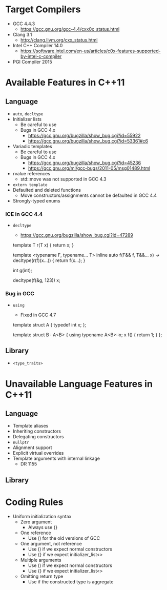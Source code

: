 
# Target Compilers

- GCC 4.4.3
    - https://gcc.gnu.org/gcc-4.4/cxx0x_status.html
- Clang 3.1
    - http://clang.llvm.org/cxx_status.html
- Intel C++ Compiler 14.0
    - https://software.intel.com/en-us/articles/c0x-features-supported-by-intel-c-compiler
- PGI Compiler 2015

# Available Features in C++11

## Language

- `auto`, `decltype`
- Initializer lists
    - Be careful to use
    - Bugs in GCC 4.x
        - https://gcc.gnu.org/bugzilla/show_bug.cgi?id=55922
        - https://gcc.gnu.org/bugzilla/show_bug.cgi?id=53361#c6
- Variadic templates
    - Be careful to use
    - Bugs in GCC 4.x
        - https://gcc.gnu.org/bugzilla/show_bug.cgi?id=45236
        - https://gcc.gnu.org/ml/gcc-bugs/2011-05/msg01489.html
- rvalue references
    - std::move was not supported in GCC 4.3
- `extern template`
- Defaulted and deleted functions
    - Move constructors/assignments cannot be defaulted in GCC 4.4
- Strongly-typed enums

### ICE in GCC 4.4

- `decltype`
    - https://gcc.gnu.org/bugzilla/show_bug.cgi?id=47289

    template <typename T>
    T r(T x) { return x; }
    
    template <typename F, typename... T>
    inline auto f(F&& f, T&&... x) -> decltype(r(f)(x...)) { return f(x...); }
    
    int g(int);
    
    decltype(f(&g, 123)) x;

### Bug in GCC

- `using`
    - Fixed in GCC 4.7

    template <typename D>
    struct A { typedef int x; };
    
    template <typename D>
    struct B : A<B<D>> {
        using typename A<B<D>>::x;
        x f() { return 1; }
    };

## Library

- `<type_traits>`

# Unavailable Language Features in C++11

## Language

- Template aliases
- Inheriting constructors
- Delegating constructors
- `nullptr`
- Alignment support
- Explicit virtual overrides
- Template arguments with internal linkage
    - DR 1155

## Library


# Coding Rules

- Uniform initialization syntax
    - Zero argument
        - Always use {}
    - One reference
        - Use () for the old versions of GCC
    - One argument, not reference
        - Use () if we expect normal constructors
        - Use {} if we expect initializer_list<>
    - Multiple arguments
        - Use () if we expect normal constructors
        - Use {} if we expect initializer_list<>
    - Omitting return type
        - Use if the constructed type is aggregate

